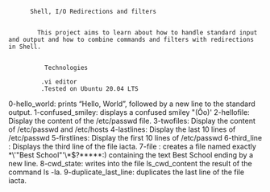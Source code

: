          Shell, I/O Redirections and filters

        
            This project aims to learn about how to handle standard input and output and how to combine commands and filters with redirections in Shell.
                     
                   
              Technologies

             .vi editor
             .Tested on Ubuntu 20.04 LTS


0-hello_world: prints “Hello, World”, followed by a new line to the standard output.
1-confused_smiley: displays a confused smiley "(Ôo)'
2-hellofile: Display the content of the /etc/passwd file.
3-twofiles: Display the content of /etc/passwd and /etc/hosts
4-lastlines: Display the last 10 lines of /etc/passwd
5-firstlines: Display the first 10 lines of /etc/passwd
6-third_line : Displays the third line of the file iacta.
7-file : creates a file named exactly \*\\'"Best School"\'\\*$\?\*\*\*\*\*:) containing the text Best School ending by a new line.
8-cwd_state: writes into the file ls_cwd_content the result of the command ls -la.
9-duplicate_last_line: duplicates the last line of the file iacta.
